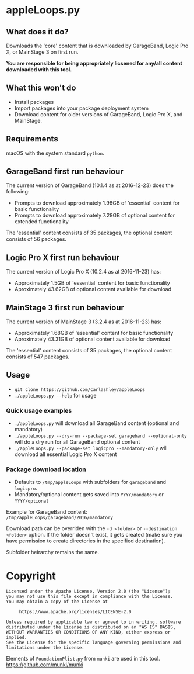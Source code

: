 # appleLoops.py

## What does it do?
Downloads the 'core' content that is downloaded by GarageBand, Logic Pro X, or MainStage 3 on first run.

**You are responsible for being appropriately licsened for any/all content downloaded with this tool.**

## What this won't do
* Install packages
* Import packages into your package deployment system
* Download content for older versions of GarageBand, Logic Pro X, and MainStage.

## Requirements
macOS with the system standard `python`.

## GarageBand first run behaviour
The current version of GarageBand (10.1.4 as at 2016-12-23) does the following:
- Prompts to download approximately 1.96GB of 'essential' content for basic functionality
- Prompts to download approximately 7.28GB of optional content for extended functionality

The 'essential' content consists of 35 packages, the optional content consists of 56 packages.

## Logic Pro X first run behaviour
The current version of Logic Pro X (10.2.4 as at 2016-11-23) has:
- Approximately 1.5GB of 'essential' content for basic functionality
- Aproximately 43.62GB of optional content available for download

## MainStage 3 first run behaviour
The current version of MainStage 3 (3.2.4 as at 2016-11-23) has:
- Approximately 1.68GB of 'essential' content for basic functionality
- Aproximately 43.31GB of optional content available for download

The 'essential' content consists of 35 packages, the optional content consists of 547 packages.

## Usage
* `git clone https://github.com/carlashley/appleLoops`
* `./appleLoops.py --help` for usage

### Quick usage examples
* `./appleLoops.py` will download all GarageBand content (optional and mandatory)
* `./appleLoops.py --dry-run --package-set garageband --optional-only` will do a dry run for all GarageBand optional content
* `./appleLoops.py --package-set logicpro --mandatory-only` will download all essential Logic Pro X content

### Package download location
* Defaults to `/tmp/appleLoops` with subfolders for `garageband` and `logicpro`.
* Mandatory/optional content gets saved into `YYYY/mandatory` or `YYYY/optional`

Example for GarageBand content:
`/tmp/appleLoops/garageband/2016/mandatory`

Download path can be overriden with the `-d <folder>` or `--destination <folder>` option. If the folder doesn't exist, it gets created (make sure you have permission to create directories in the specified destination).

Subfolder heirarchy remains the same.

# Copyright
```
Licensed under the Apache License, Version 2.0 (the "License");
you may not use this file except in compliance with the License.
You may obtain a copy of the License at

     https://www.apache.org/licenses/LICENSE-2.0

Unless required by applicable law or agreed to in writing, software
distributed under the License is distributed on an "AS IS" BASIS,
WITHOUT WARRANTIES OR CONDITIONS OF ANY KIND, either express or implied.
See the License for the specific language governing permissions and
limitations under the License.
```

Elements of `FoundationPlist.py` from `munki` are used in this tool.
https://github.com/munki/munki
